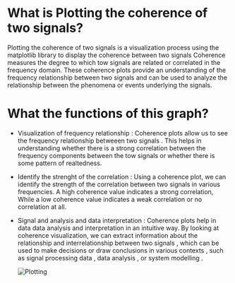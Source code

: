 # What is  Plotting the coherence of two signals?
Plotting the coherence of two signals is a visualization process using the matplotlib library to display the coherence 
between two signals Coherence measures the degree to which tow signals are related or correlated 
in the frequency domain. These coherence plots provide an understanding of the frequency relationship between 
two signals and can be used to analyze the relationship between the phenomena or events underlying the signals.

# What the functions of this graph?
- Visualization of frequency relationship : Coherence plots allow us to see the frequency relationship betweeen two
  signals . This helps in understanding whether there is a strong correlation between the frequency components between the tow
  signals or whether there is some pattern of realtedness.
- Identify the strenght of the correlation : Using a coherence plot, we can identify the strength of the correlation between two signals
  in various frequencies. A high coherence value indicates a strong correlation, While a low coherence value indicates a weak correlation
  or no correlation at all.
- Signal and analysis and data interpretation : Coherence plots help in data data analysis and interpretation in an intuitive way. By looking
  at coherence visualization, we can extract information about the relationship and interrelationship between two signals , which can be
  used to make decisions or draw conclusions in various contexts , such as signal processing data , data analysis , or system modelling .

  ![Plotting](https://github.com/rifqanzalbina/matplotlib-Py/assets/124742008/a6c01881-d19d-4858-896f-4d30f20f5578)

